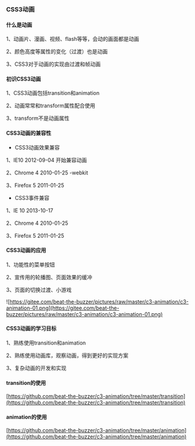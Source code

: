 ### CSS3动画

#### 什么是动画

1、动画片、漫画、视频、flash等等，会动的画面都是动画

2、颜色高度等属性的变化（过渡）也是动画

3、CSS3对于动画的实现由过渡和帧动画

#### 初识CSS3动画

1、CSS3动画包括transition和animation

2、动画常常和transform属性配合使用

3、transform不是动画属性

#### CSS3动画的兼容性

- CSS3动画效果兼容

1、IE10 2012-09-04 开始兼容动画

2、Chrome 4 2010-01-25 -webkit

3、Firefox 5 2011-01-25

- CSS3事件兼容

1、IE 10 2013-10-17

2、Chrome 4 2010-01-25

3、Firefox 5 2011-01-25

#### CSS3动画的应用

1、功能性的菜单按钮

2、宣传用的轮播图、页面效果的缓冲

3、页面的切换过渡、小游戏

![https://gitee.com/beat-the-buzzer/pictures/raw/master/c3-animation/c3-animation-01.png](https://gitee.com/beat-the-buzzer/pictures/raw/master/c3-animation/c3-animation-01.png)

#### CSS3动画的学习目标

1、熟练使用transition和animation

2、熟练使用动画库，观察动画，得到更好的实现方案

3、复杂动画的开发和实现

#### transition的使用

[https://github.com/beat-the-buzzer/c3-animation/tree/master/transition](https://github.com/beat-the-buzzer/c3-animation/tree/master/transition)

#### animation的使用

[https://github.com/beat-the-buzzer/c3-animation/tree/master/animation](https://github.com/beat-the-buzzer/c3-animation/tree/master/animation)


